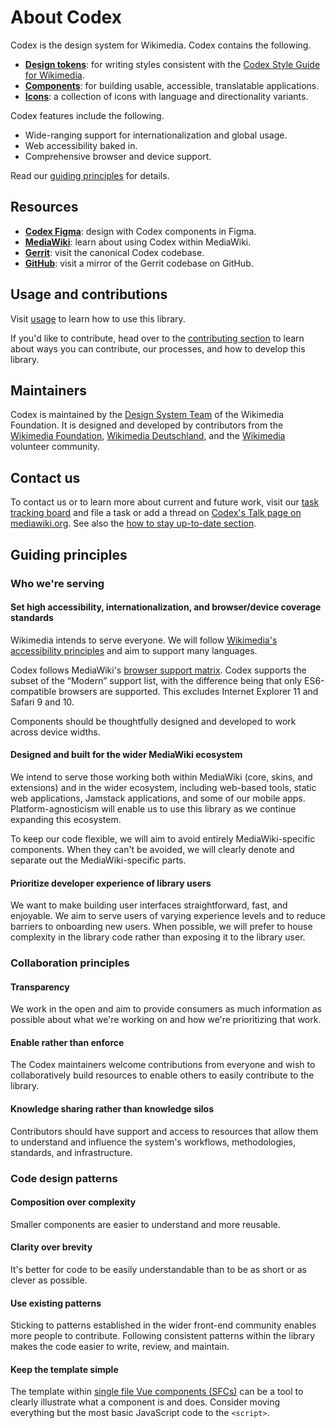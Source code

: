 # About Codex

Codex is the design system for Wikimedia. Codex contains the following.

- [**Design tokens**](../design-tokens/overview): for writing styles consistent with the [Codex Style Guide for Wikimedia](./../style-guide/overview).
- [**Components**](../components/overview): for building usable, accessible, translatable applications.
- [**Icons**](../icons/overview): a collection of icons with language and directionality variants.

Codex features include the following.
- Wide-ranging support for internationalization and global usage.
- Web accessibility baked in.
- Comprehensive browser and device support.

Read our [guiding principles](#guiding-principles) for details.

## Resources

- [**Codex Figma**](https://www.figma.com/community/file/1448742124788019850/codex): design with Codex components in Figma.
- [**MediaWiki**](https://www.mediawiki.org/wiki/Codex): learn about using Codex within MediaWiki.
- [**Gerrit**](https://gerrit.wikimedia.org/r/admin/repos/design/codex): visit the canonical Codex codebase.
- [**GitHub**](https://github.com/wikimedia/design-codex): visit a mirror of the Gerrit codebase on GitHub.

## Usage and contributions

Visit [usage](./usage) to learn how to use this library.

If you'd like to contribute, head over to the [contributing section](../contributing/overview) to
learn about ways you can contribute, our processes, and how to develop this library.

## Maintainers

Codex is maintained by the [Design System Team](https://www.mediawiki.org/wiki/Design_System_Team)
of the Wikimedia Foundation. It is designed and developed by contributors from the [Wikimedia Foundation](https://wikimediafoundation.org/),
[Wikimedia Deutschland](https://www.wikimedia.de/), and the [Wikimedia](https://www.wikimedia.org/)
volunteer community.

## Contact us

To contact us or to learn more about current and future work, visit our
[task tracking board](https://phabricator.wikimedia.org/project/board/5587/) and file a task or add
a thread on [Codex's Talk page on mediawiki.org](https://www.mediawiki.org/wiki/Talk:Codex). See
also the [how to stay up-to-date section](../contributing/overview.md#how-to-stay-up-to-date).

## Guiding principles

### Who we're serving

#### Set high accessibility, internationalization, and browser/device coverage standards

Wikimedia intends to serve everyone. We will follow [Wikimedia's accessibility principles](https://design.wikimedia.org/style-guide/design-principles_accessibility.html) and aim to support many languages.

Codex follows MediaWiki's [browser support matrix](https://www.mediawiki.org/wiki/Compatibility#Browsers).
Codex supports the subset of the “Modern” support list, with the difference being that only
ES6-compatible browsers are supported. This excludes Internet Explorer 11 and Safari 9 and 10.

Components should be thoughtfully designed and developed to work across device widths.

#### Designed and built for the wider MediaWiki ecosystem

We intend to serve those working both within MediaWiki (core, skins, and extensions) and in the
wider ecosystem, including web-based tools, static web applications, Jamstack applications, and
some of our mobile apps. Platform-agnosticism will enable us to use this library as we continue
expanding this ecosystem.

To keep our code flexible, we will aim to avoid entirely MediaWiki-specific components. When they
can't be avoided, we will clearly denote and separate out the MediaWiki-specific parts.

#### Prioritize developer experience of library users

We want to make building user interfaces straightforward, fast, and enjoyable. We aim to serve users
of varying experience levels and to reduce barriers to onboarding new users. When possible, we will
prefer to house complexity in the library code rather than exposing it to the library user.

### Collaboration principles

#### Transparency

We work in the open and aim to provide consumers as much information as possible about what we're
working on and how we're prioritizing that work.

#### Enable rather than enforce

The Codex maintainers welcome contributions from everyone and wish to collaboratively build
resources to enable others to easily contribute to the library.

#### Knowledge sharing rather than knowledge silos

Contributors should have support and access to resources that allow them to understand and influence
the system's workflows, methodologies, standards, and infrastructure.

### Code design patterns

#### Composition over complexity

Smaller components are easier to understand and more reusable.

#### Clarity over brevity

It's better for code to be easily understandable than to be as short or as clever as possible.

#### Use existing patterns

Sticking to patterns established in the wider front-end community enables more people to contribute.
Following consistent patterns within the library makes the code easier to write, review, and
maintain.

#### Keep the template simple

The template within [single file Vue components (SFCs)](https://v3.vuejs.org/guide/single-file-component.html#introduction)
can be a tool to clearly illustrate what a component is and does. Consider moving everything but the
most basic JavaScript code to the `<script>`.
